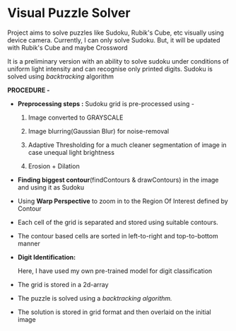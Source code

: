 ﻿# Visual Puzzle Solver
Project aims to solve puzzles like Sudoku, Rubik's Cube, etc visually using device camera. 
Currently, I can only solve Sudoku. But, it will be updated with Rubik's Cube and maybe Crossword

It is a preliminary version with an ability to solve sudoku under conditions of uniform light intensity and can recognise only printed digits. Sudoku is solved using *backtracking* algorithm

**PROCEDURE -** 
-   **Preprocessing steps :** Sudoku grid is pre-processed using -
	1.  Image converted to GRAYSCALE
    
	2.  Image blurring(Gaussian Blur) for noise-removal
    
	3.  Adaptive Thresholding for a much cleaner segmentation of image in case unequal light brightness
    
	4.  Erosion + Dilation
    

-   **Finding biggest contour**(findContours & drawContours) in the image and using it as Sudoku
    
-   Using **Warp Perspective** to zoom in to the Region Of Interest defined by Contour
    

-   Each cell of the grid is separated and stored using suitable contours.
    
-   The contour based cells are sorted in left-to-right and top-to-bottom manner
    
-   **Digit Identification:**
    

	Here, I have used my own pre-trained model for digit classification

-   The grid is stored in a 2d-array
    
-   The puzzle is solved using a *backtracking algorithm.*
    
-   The solution is stored in grid format and then overlaid on the initial image

